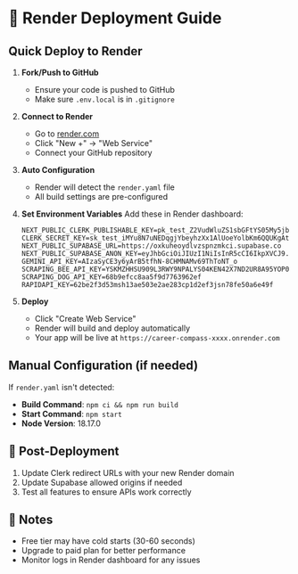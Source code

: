 # 🚀 Render Deployment Guide

## Quick Deploy to Render

1. **Fork/Push to GitHub**
   - Ensure your code is pushed to GitHub
   - Make sure `.env.local` is in `.gitignore`

2. **Connect to Render**
   - Go to [render.com](https://render.com)
   - Click "New +" → "Web Service"
   - Connect your GitHub repository

3. **Auto Configuration**
   - Render will detect the `render.yaml` file
   - All build settings are pre-configured

4. **Set Environment Variables**
   Add these in Render dashboard:
   ```
   NEXT_PUBLIC_CLERK_PUBLISHABLE_KEY=pk_test_Z2VudWluZS1sbGFtYS05My5jbGVyay5hY2NvdW50cy5kZXYk
   CLERK_SECRET_KEY=sk_test_iMYu8N7uNEDqgjYbeyhzXx1AlUoeYolbKm6QQUKgAt
   NEXT_PUBLIC_SUPABASE_URL=https://oxkuheoydlvzspnzmkci.supabase.co
   NEXT_PUBLIC_SUPABASE_ANON_KEY=eyJhbGciOiJIUzI1NiIsInR5cCI6IkpXVCJ9.eyJpc3MiOiJzdXBhYmFzZSIsInJlZiI6Im94a3VoZW95ZGx2enNwbnpta2NpIiwicm9sZSI6ImFub24iLCJpYXQiOjE3NTY4MTg5ODgsImV4cCI6MjA3MjM5NDk4OH0.bhKVsFQY6amVFX37Y100Vqth7ZRdMy5jHyPgsc99wcQ
   GEMINI_API_KEY=AIzaSyCE3y6yArB5tfhN-8CHMNAMv69ThToNT_o
   SCRAPING_BEE_API_KEY=YSKMZHHSU909L3RWY9NPALYS04KEN42X7ND2UR8A95YOP0ILU7BEPLX240ZL2WEQMKK7ZA1VBYKYJ63C
   SCRAPING_DOG_API_KEY=68b9efcc8aa5f9d7763962ef
   RAPIDAPI_KEY=62be2f3d53msh13ae503e2ae283cp1d2ef3jsn78fe50a6e49f
   ```

5. **Deploy**
   - Click "Create Web Service"
   - Render will build and deploy automatically
   - Your app will be live at `https://career-compass-xxxx.onrender.com`

## Manual Configuration (if needed)

If `render.yaml` isn't detected:
- **Build Command**: `npm ci && npm run build`
- **Start Command**: `npm start`
- **Node Version**: 18.17.0

## 🔧 Post-Deployment

1. Update Clerk redirect URLs with your new Render domain
2. Update Supabase allowed origins if needed
3. Test all features to ensure APIs work correctly

## 📝 Notes

- Free tier may have cold starts (30-60 seconds)
- Upgrade to paid plan for better performance
- Monitor logs in Render dashboard for any issues